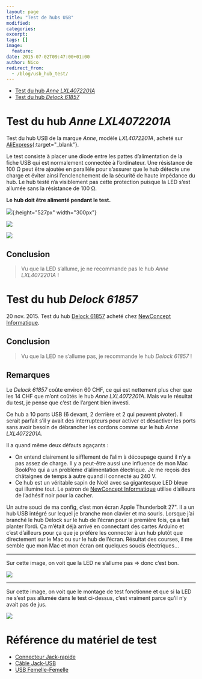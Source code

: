 ```yaml
---
layout: page
title: "Test de hubs USB"
modified:
categories:
excerpt:
tags: []
image:
  feature:
date: 2015-07-02T09:47:00+01:00
author: Nico
redirect_from:
  - /blog/usb_hub_test/
---
```



- [Test du hub *Anne LXL4072201A*](#test-du-hub-anne-lxl4072201a)
- [Test du hub *Delock 61857*](#test-du-hub-delock-61857)



# Test du hub *Anne LXL4072201A*

Test du hub USB de la marque *Anne*, modèle *LXL4072201A*, acheté sur [AliExpress](http://fr.aliexpress.com/item/2014-newest-7-Port-USB-3-0-HUB-High-Speed-With-Power-Adapter-For-Laptop-Notebook/1997348166.html){:target="_blank"}.


Le test consiste à placer une diode entre les pattes d’alimentation de la fiche USB qui est normalement connectée à l’ordinateur. Une résistance de 100 Ω peut être ajoutée en parallèle pour s’assurer que le hub détecte une charge et éviter ainsi l’enclenchement de la sécurité de haute impédance du hub. Le hub testé n’a visiblement pas cette protection puisque la LED s’est allumée sans la résistance de 100 Ω.

**Le hub doit être alimenté pendant le test.**

![](/files/2015-07-02-usb_hub_test/test_usb_hub_003.svg){:height="527px" width="300px"}

![](/files/2015-07-02-usb_hub_test/test_usb_hub_001.jpg)

![](/files/2015-07-02-usb_hub_test/test_usb_hub_004.jpg)

## Conclusion

> Vu que la LED s’allume, je ne recommande pas le hub *Anne LXL4072201A* !



# Test du hub *Delock 61857*

20 nov. 2015. Test du hub [Delock 61857](http://www.delock.de/produkte/S_61857/merkmale.html) acheté chez [NewConcept Informatique](http://ncinformatique.ch).

## Conclusion

> Vu que la LED ne s’allume pas, je recommande le hub *Delock 61857* !

## Remarques

Le *Delock 61857* coûte environ 60 CHF, ce qui est nettement plus cher que les 14 CHF que m’ont coûtés le hub *Anne LXL4072201A*. Mais vu le résultat du test, je pense que c’est de l’argent bien investi.

Ce hub a 10 ports USB (6 devant, 2 derrière et 2 qui peuvent pivoter). Il serait parfait s’il y avait des interrupteurs pour activer et désactiver les ports sans avoir besoin de débrancher les cordons comme sur le hub *Anne LXL4072201A*.

Il a quand même deux défauts agaçants :

- On entend clairement le sifflement de l’alim à découpage quand il n’y a pas assez de charge. Il y a peut-être aussi une influence de mon Mac BookPro qui a un problème d’alimentation électrique. Je me reçois des châtaignes de temps à autre quand il connecté au 240 V.
- Ce hub est un véritable sapin de Noël avec sa gigantesque LED bleue qui illumine tout. Le patron de [NewConcept Informatique](http://ncinformatique.ch) utilise d’ailleurs de l’adhésif noir pour la cacher.

Un autre souci de ma config, c’est mon écran Apple Thunderbolt 27". Il a un hub USB intégré sur lequel je branche mon clavier et ma souris. Lorsque j’ai branché le hub Delock sur le hub de l’écran pour la première fois, ça a fait planter l’ordi. Ça m’était déjà arrivé en connectant des cartes Arduino et c’est d’ailleurs pour ça que je préfère les connecter à un hub plutôt que directement sur le Mac ou sur le hub de l’écran. Résultat des courses, il me semble que mon Mac et mon écran ont quelques soucis électriques...

---

Sur cette image, on voit que la LED ne s’allume pas ⇒ donc c’est bon.

![](/files/2015-07-02-usb_hub_test/test_usb_hub_005_lowres.jpg)


---

Sur cette image, on voit que le montage de test fonctionne et que si la LED ne s’est pas allumée dans le test ci-dessus, c’est vraiment parce qu’il n’y avait pas de jus.

![](/files/2015-07-02-usb_hub_test/test_usb_hub_006_lowres.jpg)


# Référence du matériel de test

- [Connecteur Jack-rapide](http://www.banggood.com/DC-Power-Male-Female-5_5X-2_1mm-Connector-Adapter-Plug-Cable-Pressed-connected-for-LED-Strips-12V-p-998683.html)
- [Câble Jack-USB](http://www.banggood.com/USB-Port-to-5_5mm-2_1mm-5V-DC-Barrel-Jack-Power-Cable-Connector-p-997025.html)
- [USB Femelle-Femelle](http://fr.aliexpress.com/item/laptop-High-Speed-blue-USB-3-0-cable-A-Female-TO-A-Female-Adapter-cables-converter/1855157465.html)

